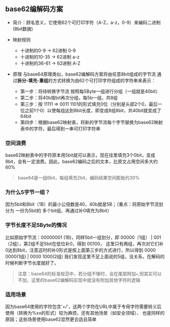 ## base62编解码方案

- 简介：顾名思义，它使用62个可打印字符（A-Z，a-z，0-9）来编码二进制(8bit数据)

- 映射规则
  - 十进制的0-9 -> 62进制 0-9 
  - 十进制的10-35 -> 62进制 a-z 
  - 十进制的36-61 -> 62进制 A-Z

- 原理 与base64原理类似，base62编解码方案将由任意8bit组成的字节流 通过**拆分-填充-重组**的方式转换为由62个可打印字符组成的字符串来表示：
    - 第一步：将待转换字节流 按照每5Byte一组进行分组（一组就是40bit）
    - 第二步：将40b按bit再次分组，每5b一组，共8组
    - 第三步：按 11111 => 0011 1101的形式填充0位（分别是头部2个0，最后一位之前1个0）以使每组达到8bit长度，即变成8组8bit，共40bit就变成了64bit
    - 第四步：根据base62映射表，将新的字节流每个字节替换为base62映射表中的字符，最后得到一串可打印字符串

### 空间浪费

base62映射表中的字符原本用5bit就可以表示，现在往里填充3个0bit，变成8bit，会有一定浪费。因此，base62编码之后的文本，比原文占用空间多大约60%
>base64是一组6bit，每组填充2bit，编码结果空间膨胀约30%

### 为什么5字节一组？

因为5bit和8bit（1B）的最小公倍数是40，40b就是5B；（重点：将原始字节流划分为 一份为5bit的 多个bit组，再通过补0填充为8bit）

### 字节长度不足5Byte的情况

比如原始字节流：00000001 (1B)，同样5bit一组划分，即 00000（1组） | 001（2组），第2组不足5bit在低位补0，得到 00100，
这里只有两组，再次对它们补0达到8bit，注意这时的补0形式是按上面第三步的方式进行，所以得到
0000 0000(1组) | 0000 1000(2组)
我们发现这里不足上面说的5组，没关系，在解码的时候判断字节长度就好了。
> 注意：base64的标准规范中，若分组不够时，会在尾部附加`=`,但其实可以不加，这里的base62编解码实现中就没有附加其他字符的逻辑

### 适用场景 
因为base64使用的字符包含'+/'，这两个字符在URL中属于专用字符需要转义后使用（转换为%xx的形式）较为麻烦，还有其他场景（如安全领域）、 也是同样的原因；这些场景使用base62显然更合适且简单
